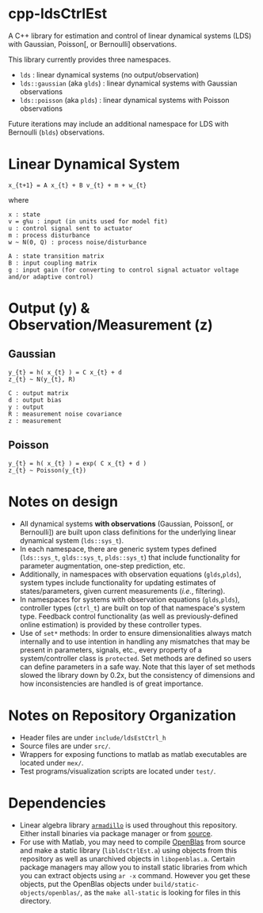 # cpp-ldsCtrlEst
A C++ library for estimation and control of linear dynamical systems (LDS) with Gaussian, Poisson[, or Bernoulli] observations.

This library currently provides three namespaces.
 - `lds` : linear dynamical systems (no output/observation)
 - `lds::gaussian` (aka `glds`) : linear dynamical systems with Gaussian observations
 - `lds::poisson` (aka `plds`) : linear dynamical systems with Poisson observations

Future iterations may include an additional namespace for LDS with Bernoulli (`blds`) observations.

# Linear Dynamical System
	x_{t+1} = A x_{t} + B v_{t} + m + w_{t}

where

	x : state
	v = g%u : input (in units used for model fit)
	u : control signal sent to actuator
	m : process disturbance
	w ~ N(0, Q) : process noise/disturbance

	A : state transition matrix
	B : input coupling matrix
	g : input gain (for converting to control signal actuator voltage and/or adaptive control)

# Output (y) & Observation/Measurement (z)
## Gaussian
	y_{t} = h( x_{t} ) = C x_{t} + d
	z_{t} ~ N(y_{t}, R)

	C : output matrix
	d : output bias
	y : output
	R : measurement noise covariance
	z : measurement

## Poisson
	y_{t} = h( x_{t} ) = exp( C x_{t} + d )
	z_{t} ~ Poisson(y_{t})

# Notes on design
 - All dynamical systems **with observations** (Gaussian, Poisson[, or Bernoulli]) are built upon class definitions for the underlying linear dynamical system (`lds::sys_t`).
 - In each namespace, there are generic system types defined (`lds::sys_t`, `glds::sys_t`, `plds::sys_t`) that include functionality for parameter augmentation, one-step prediction, etc.
 - Additionally, in namespaces with observation equations (`glds`,`plds`), system types include functionality for updating estimates of states/parameters, given current measurements (*i.e.*, filtering).
 - In namespaces for systems with observation equations (`glds`,`plds`), controller types (`ctrl_t`) are built on top of that namespace's system type. Feedback control functionality (as well as previously-defined online estimation) is provided by these controller types.
 - Use of `set*` methods: In order to ensure dimensionalities always match internally and to use intention in handling any mismatches that may be present in parameters, signals, etc., every property of a system/controller class is `protected`. Set methods are defined so users can define parameters in a safe way. Note that this layer of set methods slowed the library down by 0.2x, but the consistency of dimensions and how inconsistencies are handled is of great importance.

# Notes on Repository Organization
 - Header files are under `include/ldsEstCtrl_h`
 - Source files are under `src/`.
 - Wrappers for exposing functions to matlab as matlab executables are located under `mex/`.
 - Test programs/visualization scripts are located under `test/`.

# Dependencies
 -  Linear algebra library [`armadillo`](http://arma.sourceforge.net/) is used throughout this repository. Either install binaries via package manager or from [source](https://gitlab.com/conradsnicta/armadillo-code).
 -  For use with Matlab, you may need to compile [OpenBlas](http://www.openblas.net/) from source and make a static library (`libldsCtrlEst.a`) using objects from this repository as well as unarchived objects in `libopenblas.a`. Certain package managers may allow you to install static libraries from which you can extract objects using `ar -x` command. However you get these objects, put the OpenBlas objects under `build/static-objects/openblas/`, as the `make all-static` is looking for files in this directory.
